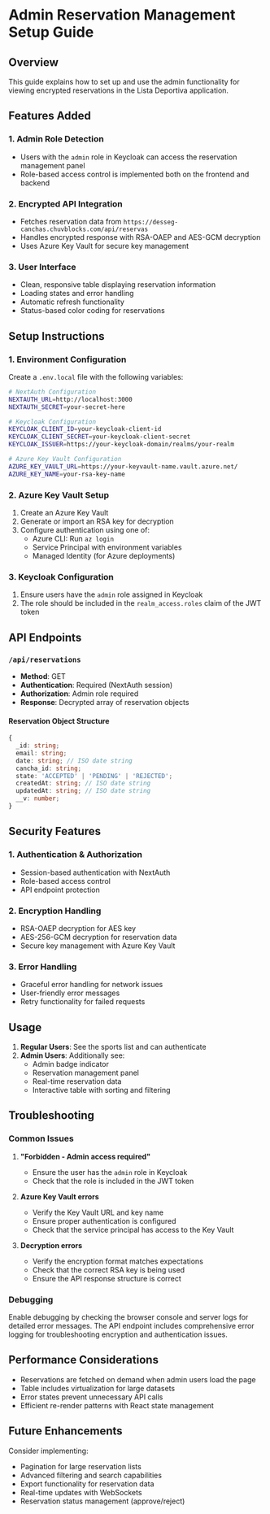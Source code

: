 # Admin Reservation Management Setup Guide

## Overview
This guide explains how to set up and use the admin functionality for viewing encrypted reservations in the Lista Deportiva application.

## Features Added

### 1. Admin Role Detection
- Users with the `admin` role in Keycloak can access the reservation management panel
- Role-based access control is implemented both on the frontend and backend

### 2. Encrypted API Integration
- Fetches reservation data from `https://desseg-canchas.chuvblocks.com/api/reservas`
- Handles encrypted response with RSA-OAEP and AES-GCM decryption
- Uses Azure Key Vault for secure key management

### 3. User Interface
- Clean, responsive table displaying reservation information
- Loading states and error handling
- Automatic refresh functionality
- Status-based color coding for reservations

## Setup Instructions

### 1. Environment Configuration
Create a `.env.local` file with the following variables:

```bash
# NextAuth Configuration
NEXTAUTH_URL=http://localhost:3000
NEXTAUTH_SECRET=your-secret-here

# Keycloak Configuration
KEYCLOAK_CLIENT_ID=your-keycloak-client-id
KEYCLOAK_CLIENT_SECRET=your-keycloak-client-secret
KEYCLOAK_ISSUER=https://your-keycloak-domain/realms/your-realm

# Azure Key Vault Configuration
AZURE_KEY_VAULT_URL=https://your-keyvault-name.vault.azure.net/
AZURE_KEY_NAME=your-rsa-key-name
```

### 2. Azure Key Vault Setup
1. Create an Azure Key Vault
2. Generate or import an RSA key for decryption
3. Configure authentication using one of:
   - Azure CLI: Run `az login`
   - Service Principal with environment variables
   - Managed Identity (for Azure deployments)

### 3. Keycloak Configuration
1. Ensure users have the `admin` role assigned in Keycloak
2. The role should be included in the `realm_access.roles` claim of the JWT token

## API Endpoints

### `/api/reservations`
- **Method**: GET
- **Authentication**: Required (NextAuth session)
- **Authorization**: Admin role required
- **Response**: Decrypted array of reservation objects

#### Reservation Object Structure
```typescript
{
  _id: string;
  email: string;
  date: string; // ISO date string
  cancha_id: string;
  state: 'ACCEPTED' | 'PENDING' | 'REJECTED';
  createdAt: string; // ISO date string
  updatedAt: string; // ISO date string
  __v: number;
}
```

## Security Features

### 1. Authentication & Authorization
- Session-based authentication with NextAuth
- Role-based access control
- API endpoint protection

### 2. Encryption Handling
- RSA-OAEP decryption for AES key
- AES-256-GCM decryption for reservation data
- Secure key management with Azure Key Vault

### 3. Error Handling
- Graceful error handling for network issues
- User-friendly error messages
- Retry functionality for failed requests

## Usage

1. **Regular Users**: See the sports list and can authenticate
2. **Admin Users**: Additionally see:
   - Admin badge indicator
   - Reservation management panel
   - Real-time reservation data
   - Interactive table with sorting and filtering

## Troubleshooting

### Common Issues

1. **"Forbidden - Admin access required"**
   - Ensure the user has the `admin` role in Keycloak
   - Check that the role is included in the JWT token

2. **Azure Key Vault errors**
   - Verify the Key Vault URL and key name
   - Ensure proper authentication is configured
   - Check that the service principal has access to the Key Vault

3. **Decryption errors**
   - Verify the encryption format matches expectations
   - Check that the correct RSA key is being used
   - Ensure the API response structure is correct

### Debugging

Enable debugging by checking the browser console and server logs for detailed error messages. The API endpoint includes comprehensive error logging for troubleshooting encryption and authentication issues.

## Performance Considerations

- Reservations are fetched on demand when admin users load the page
- Table includes virtualization for large datasets
- Error states prevent unnecessary API calls
- Efficient re-render patterns with React state management

## Future Enhancements

Consider implementing:
- Pagination for large reservation lists
- Advanced filtering and search capabilities
- Export functionality for reservation data
- Real-time updates with WebSockets
- Reservation status management (approve/reject)
